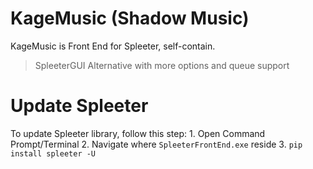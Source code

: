 # KageMusic (Shadow Music)
KageMusic is Front End for Spleeter, self-contain.

> SpleeterGUI Alternative with more options and queue support

# Update Spleeter
To update Spleeter library, follow this step:
	1. Open Command Prompt/Terminal
	2. Navigate where `SpleeterFrontEnd.exe` reside
	3. `pip install spleeter -U`